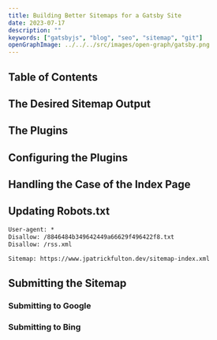 ```yaml
---
title: Building Better Sitemaps for a Gatsby Site
date: 2023-07-17
description: ""
keywords: ["gatsbyjs", "blog", "seo", "sitemap", "git"]
openGraphImage: ../../../src/images/open-graph/gatsby.png
---
```


## Table of Contents

## The Desired Sitemap Output

## The Plugins

## Configuring the Plugins

## Handling the Case of the Index Page

## Updating Robots.txt

```txt:title=robots.txt {5}{numberLines: true}
User-agent: *
Disallow: /8846484b349642449a66629f496422f8.txt
Disallow: /rss.xml

Sitemap: https://www.jpatrickfulton.dev/sitemap-index.xml
```

## Submitting the Sitemap

### Submitting to Google

### Submitting to Bing

